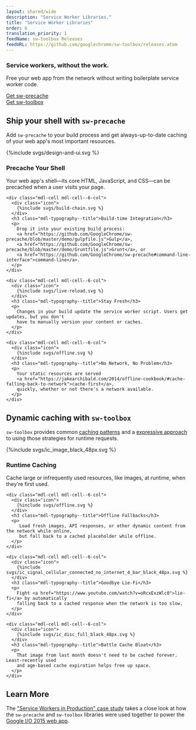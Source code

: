 ```yaml
---
layout: shared/wide
description: "Service Worker Libraries."
title: "Service Worker Libraries"
order: 6
translation_priority: 1
feedName: sw-toolbox Releases
feedURL: https://github.com/googlechrome/sw-toolbox/releases.atom
---
```


<div class="wf-subheading">
  <div class="page-content mdl-typography--text-center mdl-grid">
    <div class="mdl-cell mdl-cell--1-col"></div>
    <div class="mdl-cell mdl-cell--10-col">
      <h3>Service workers, without the work.</h3>
      <p>
        Free your web app from the network without writing boilerplate service worker code.
      </p>
      <div class="page-content mdl-grid">
        <div class="mdl-cell mdl-cell--6-col">
          <a class="mdl-button mdl-js-button mdl-button--raised" href="https://github.com/GoogleChrome/sw-precache#install">Get sw-precache</a>
        </div>
        <div class="mdl-cell mdl-cell--6-col">
          <a class="mdl-button mdl-js-button mdl-button--raised" href="https://github.com/GoogleChrome/sw-toolbox#installing-service-worker-toolbox">Get sw-toolbox</a>
        </div>
      </div>
    </div>
  </div>
</div>


<div class="page-content">
  <h2>Ship your shell with <code>sw-precache</code></h2>
  <p>
    Add <code>sw-precache</code> to your build process and get always-up-to-date caching of your web
    app's most important resources.
  </p>

  <div class="mdl-grid mdl-typography--text-center">
    <div class="mdl-cell mdl-cell--6-col">
      <div class="icon">
        {%include svgs/design-and-ui.svg %}
      </div>
      <h3 class="mdl-typography--title">Precache Your Shell</h3>
      <p>
         Your web app's shell—its core HTML, JavaScript, and CSS—can be precached when a
         user visits your page.
      </p>
    </div>

    <div class="mdl-cell mdl-cell--6-col">
      <div class="icon">
        {%include svgs/build-chain.svg %}
      </div>
      <h3 class="mdl-typography--title">Build-time Integration</h3>
      <p>
        Drop it into your existing build process:
        <a href="https://github.com/GoogleChrome/sw-precache/blob/master/demo/gulpfile.js">Gulp</a>,
        <a href="https://github.com/GoogleChrome/sw-precache/blob/master/demo/Gruntfile.js">Grunt</a>, or
        <a href="https://github.com/GoogleChrome/sw-precache#command-line-interface">command-line</a>.
      </p>
    </div>

    <div class="mdl-cell mdl-cell--6-col">
      <div class="icon">
        {%include svgs/live-reload.svg %}
      </div>
      <h3 class="mdl-typography--title">Stay Fresh</h3>
      <p>
        Changes in your build update the service worker script. Users get updates, but you don't
        have to manually version your content or caches.
      </p>
    </div>

    <div class="mdl-cell mdl-cell--6-col">
      <div class="icon">
        {%include svgs/offline.svg %}
      </div>
      <h3 class="mdl-typography--title">No Network, No Problem</h3>
      <p>
        Your static resources are served
        <a href="https://jakearchibald.com/2014/offline-cookbook/#cache-falling-back-to-network">cache-first</a>,
        quickly, whether or not there's a network available.
      </p>
    </div>
  </div>

  <h2>Dynamic caching with <code>sw-toolbox</code></h2>
  <p>
    <code>sw-toolbox</code> provides common
    <a href="https://github.com/GoogleChrome/sw-toolbox#built-in-handlers">caching patterns</a>
    and a
    <a href="https://github.com/GoogleChrome/sw-toolbox#toolboxrouterheadurlpattern-handler-options">expressive approach</a>
    to using those strategies for runtime requests.
  </p>

  <div class="mdl-grid mdl-typography--text-center">
    <div class="mdl-cell mdl-cell--6-col">
      <div class="icon">
        {%include svgs/ic_image_black_48px.svg %}
      </div>
      <h3 class="mdl-typography--title">Runtime Caching</h3>
      <p>
        Cache large or infrequently used resources, like images, at runtime, when they're
        first used.
      </p>
    </div>

    <div class="mdl-cell mdl-cell--6-col">
      <div class="icon">
        {%include svgs/offline.svg %}
      </div>
      <h3 class="mdl-typography--title">Offline Fallbacks</h3>
      <p>
         Load fresh images, API responses, or other dynamic content from the network while online,
         but fall back to a cached placeholder while offline.
      </p>
    </div>

    <div class="mdl-cell mdl-cell--6-col">
      <div class="icon">
        {%include svgs/ic_signal_cellular_connected_no_internet_4_bar_black_48px.svg %}
      </div>
      <h3 class="mdl-typography--title">Goodbye Lie-Fi</h3>
      <p>
        Fight <a href="https://www.youtube.com/watch?v=oRcxExzWlc0">lie-fi</a> by automatically
        falling back to a cached response when the network is too slow.
      </p>
    </div>

    <div class="mdl-cell mdl-cell--6-col">
      <div class="icon">
        {%include svgs/ic_disc_full_black_48px.svg %}
      </div>
      <h3 class="mdl-typography--title">Battle Cache Bloat</h3>
      <p>
        That image from last month doesn't need to be cached forever. Least-recently used
        and age-based cache expiration helps free up space.
      </p>
    </div>
  </div>

  <h2>Learn More</h2>
  <p>
    The <a href="{{site.WFBaseUrl}}/showcase/case-study/service-workers-iowa">"Service Workers in
    Production" case study</a> takes a close look at how the <code>sw-precache</code> and
    <code>sw-toolbox</code> libraries were used together to power the
    <a href="https://events.google.com/io2015/">Google I/O 2015 web app</a>.
  </p>
</div>
